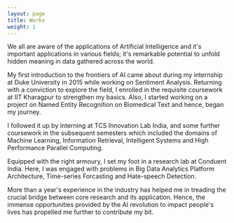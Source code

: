 ```yaml
---
layout: page
title: Works
weight: 1
---
```


We all are aware of the applications of Artificial Intelligence and it's important applications in various fields; it's remarkable potential to unfold hidden meaning in data gathered across the world.

My first introduction to the frontiers of AI came about during my internship at Duke University in 2015 while working on Sentiment Analysis. Returning with a conviction to explore the field, I enrolled in the requisite coursework at IIT Kharagpur to strengthen my basics. Also, I started working on a project on Named Entity Recognition on Biomedical Text and hence, began my journey.

I followed it up by interning at TCS Innovation Lab India, and some further coursework in the subsequent semesters which included the domains of Machine Learning, Information Retrieval, Intelligent Systems and High Performance Parallel Computing. 

Equipped with the right armoury, I set my foot in a research lab at Conduent India. Here, I was engaged with problems in Big Data Analytics Platform Architecture, Time-series Forcasting and Hate-speech Detection.

More than a year's experience in the industry has helped me in treading the crucial bridge between core research and its application. Hence, the immense opportunities provided by the AI revolution to impact people's lives has propelled me further to contribute my bit.
